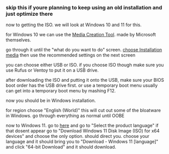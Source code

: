 ### skip this if youre planning to keep using an old installation and just optimize there

now to getting the ISO. we will look at Windows 10 and 11 for this.

for Windows 10 we can use the [Media Creation Tool](https://go.microsoft.com/fwlink/?LinkId=691209). made by Microsoft themselves.

go through it until the "what do you want to do" screen. [choose Installation media](https://github.com/Yoshii64/PC-tuning-/blob/main/images/MediaTool1.png)
then use the recommended settings on the next screen

you can choose either USB or ISO. if you choose ISO though make sure you use Rufus or Ventoy to put it on a USB drive.

after downloading the ISO and putting it onto the USB, make sure your BIOS boot order has the USB drive first. or use a temporary boot menu
usually can get into a temporary boot menu by mashing F12.

now you should be in Windows installation.

for region choose "English (World)" this will cut out some of the bloatware in Windows. go through everything as normal until OOBE

now to Windows 11. go to [here](https://www.microsoft.com/software-download/windows11) and go to "Select the product language"
if that dosent appear go to "Download Windows 11 Disk Image (ISO) for x64 devices" and choose the only option. should direct you.
choose your language and it should bring you to "Download - Windows 11 [language]" and click "64-bit Download" and it should download.

